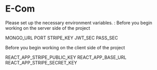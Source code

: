 # E-Com

Please set up the necessary environment variables. :
Before you begin working on the server side of the project

MONGO_URL
PORT
STRIPE_KEY
JWT_SEC
PASS_SEC


Before you begin working on the client side of the project

REACT_APP_STRIPE_PUBLIC_KEY
REACT_APP_BASE_URL
REACT_APP_STRIPE_SECRET_KEY
